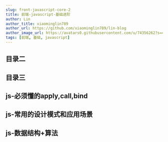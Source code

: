 ```yaml
---
slug: front-javascript-core-2
title: 前端-javascript-基础进阶
author: Lin
author_title: xiaominglin789
author_url: https://github.com/xiaominglin789/lin-blog
author_image_url: https://avatars0.githubusercontent.com/u/74356262?s=400&v=4
tags: [前端, 基础, javascript]
---
```


## 目录二

## 目录三

## js-必须懂的apply,call,bind

## js-常用的设计模式和应用场景

## js-数据结构+算法
